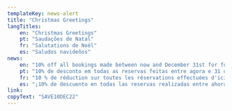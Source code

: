 ```yaml
---
templateKey: news-alert
title: "Christmas Greetings"
langTitles:
    en: "Christmas Greetings"
    pt: "Saudações de Natal"
    fr: "Salutations de Noël"
    es: "Saludos navideños"
news: 
    en: "10% off all bookings made between now and December 31st for full payment bookings for any dates during 2023 with code: SAVE10DEC22"
    pt: "10% de desconto em todas as reservas feitas entre agora e 31 de dezembro para reservas de pagamento integral para qualquer data durante 2023 com o código: SAVE10DEC22"
    fr: "10 % de réduction sur toutes les réservations effectuées d'ici le 31 décembre pour les réservations avec paiement intégral pour toutes les dates en 2023 avec le code: SAVE10DEC22"
    es: "¡10% de descuento en todas las reservas realizadas entre ahora y el 31 de diciembre para reservas de pago completo para cualquier fecha durante 2023 con código: SAVE10DEC22"
link: 
copyText: "SAVE10DEC22"
---
```

